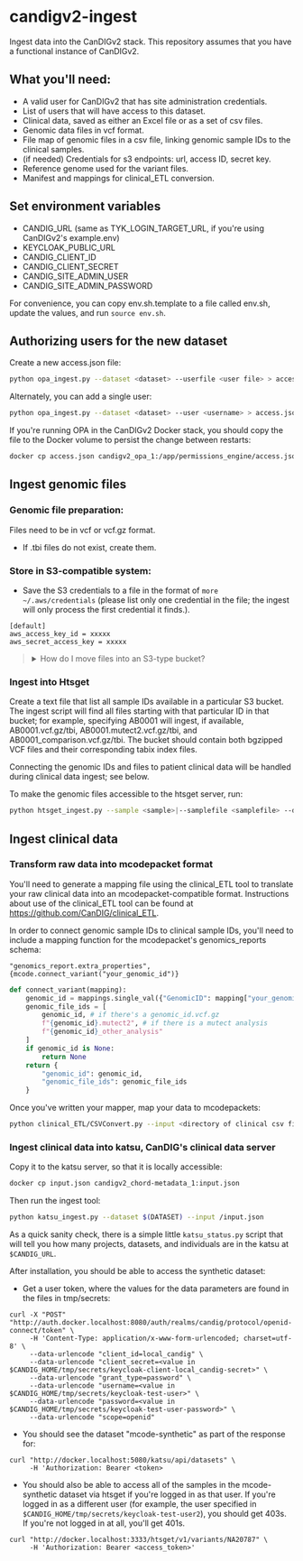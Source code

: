 # candigv2-ingest
Ingest data into the CanDIGv2 stack. This repository assumes that you have a functional instance of CanDIGv2.

## What you'll need:
* A valid user for CanDIGv2 that has site administration credentials.
* List of users that will have access to this dataset.
* Clinical data, saved as either an Excel file or as a set of csv files.
* Genomic data files in vcf format.
* File map of genomic files in a csv file, linking genomic sample IDs to the clinical samples.
* (if needed) Credentials for s3 endpoints: url, access ID, secret key.
* Reference genome used for the variant files.
* Manifest and mappings for clinical_ETL conversion.


## Set environment variables
* CANDIG_URL (same as TYK_LOGIN_TARGET_URL, if you're using CanDIGv2's example.env)
* KEYCLOAK_PUBLIC_URL
* CANDIG_CLIENT_ID
* CANDIG_CLIENT_SECRET
* CANDIG_SITE_ADMIN_USER
* CANDIG_SITE_ADMIN_PASSWORD

For convenience, you can copy env.sh.template to a file called env.sh, update the values, and run `source env.sh`.

## Authorizing users for the new dataset
Create a new access.json file:
```bash
python opa_ingest.py --dataset <dataset> --userfile <user file> > access.json
```

Alternately, you can add a single user:
```bash
python opa_ingest.py --dataset <dataset> --user <username> > access.json
```

If you're running OPA in the CanDIGv2 Docker stack, you should copy the file to the Docker volume to persist the change between restarts:
```bash
docker cp access.json candigv2_opa_1:/app/permissions_engine/access.json
``` 

## Ingest genomic files
### Genomic file preparation:
Files need to be in vcf or vcf.gz format.
* If .tbi files do not exist, create them.

### Store in S3-compatible system:
* Save the S3 credentials to a file in the format of `more ~/.aws/credentials` (please list only one credential in the file; the ingest will only process the first credential it finds.).

```
[default]
aws_access_key_id = xxxxx
aws_secret_access_key = xxxxx
```
<blockquote><details><summary>How do I move files into an S3-type bucket?</summary>
Ingest files into S3-compatible stores one endpoint/bucket at a time.

```bash
python s3_ingest.py --sample <sample>|--samplefile <samplefile> --endpoint <S3 endpoint> --bucket <S3 bucket> --awsfile <aws credentials>
```
</details></blockquote>

### Ingest into Htsget
Create a text file that list all sample IDs available in a particular S3 bucket. The ingest script will find all files starting with that particular ID in that bucket; for example, specifying AB0001 will ingest, if available, AB0001.vcf.gz/tbi, AB0001.mutect2.vcf.gz/tbi, and AB0001_comparison.vcf.gz/tbi. The bucket should contain both bgzipped VCF files and their corresponding tabix index files.

Connecting the genomic IDs and files to patient clinical data will be handled during clinical data ingest; see below.

To make the genomic files accessible to the htsget server, run:

```bash
python htsget_ingest.py --sample <sample>|--samplefile <samplefile> --dataset <dataset>  --awsfile <aws credentials> --endpoint <S3 endpoint> --bucket <S3 bucket> --prefix <optional, prefix for files in S3 bucket> --reference <reference genome, either hg37 or hg38>
```

## Ingest clinical data
### Transform raw data into mcodepacket format
You'll need to generate a mapping file using the clinical_ETL tool to translate your raw clinical data into an mcodepacket-compatible format. Instructions about use of the clinical_ETL tool can be found at https://github.com/CanDIG/clinical_ETL.

In order to connect genomic sample IDs to clinical sample IDs, you'll need to include a mapping function for the mcodepacket's genomics_reports schema:

```
"genomics_report.extra_properties", {mcode.connect_variant("your_genomic_id")}
```

```python
def connect_variant(mapping):
    genomic_id = mappings.single_val({"GenomicID": mapping["your_genomic_id"]})
    genomic_file_ids = [
        genomic_id, # if there's a genomic_id.vcf.gz
        f"{genomic_id}.mutect2", # if there is a mutect analysis
        f"{genomic_id}_other_analysis"
    ]
    if genomic_id is None:
        return None
    return {
        "genomic_id": genomic_id, 
        "genomic_file_ids": genomic_file_ids
    }
```

Once you've written your mapper, map your data to mcodepackets:
```bash
python clinical_ETL/CSVConvert.py --input <directory of clinical csv files> --mapping <mapping manifest file>
```

### Ingest clinical data into katsu, CanDIG's clinical data server
Copy it to the katsu server, so that it is locally accessible:
```bash
docker cp input.json candigv2_chord-metadata_1:input.json
```

Then run the ingest tool:
```bash
python katsu_ingest.py --dataset $(DATASET) --input /input.json
```

As a quick sanity check, there is a simple little `katsu_status.py` script that will tell you how many
projects, datasets, and individuals are in the katsu at `$CANDIG_URL`.

After installation, you should be able to access the synthetic dataset:

* Get a user token, where the values for the data parameters are found in the files in tmp/secrets:

```
curl -X "POST" "http://auth.docker.localhost:8080/auth/realms/candig/protocol/openid-connect/token" \
     -H 'Content-Type: application/x-www-form-urlencoded; charset=utf-8' \
     --data-urlencode "client_id=local_candig" \
     --data-urlencode "client_secret=<value in $CANDIG_HOME/tmp/secrets/keycloak-client-local_candig-secret>" \
     --data-urlencode "grant_type=password" \
     --data-urlencode "username=<value in $CANDIG_HOME/tmp/secrets/keycloak-test-user>" \
     --data-urlencode "password=<value in $CANDIG_HOME/tmp/secrets/keycloak-test-user-password>" \
     --data-urlencode "scope=openid"
```

* You should see the dataset "mcode-synthetic" as part of the response for:

```
curl "http://docker.localhost:5080/katsu/api/datasets" \
     -H 'Authorization: Bearer <token>
``` 

* You should also be able to access all of the samples in the mcode-synthetic dataset via htsget if you're logged in as that user. If you're logged in as a different user (for example, the user specified in `$CANDIG_HOME/tmp/secrets/keycloak-test-user2`), you should get 403s. If you're not logged in at all, you'll get 401s.

```
curl "http://docker.localhost:3333/htsget/v1/variants/NA20787" \
     -H 'Authorization: Bearer <access_token>'
```
